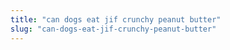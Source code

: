 ```yaml
---
title: "can dogs eat jif crunchy peanut butter"
slug: "can-dogs-eat-jif-crunchy-peanut-butter"
---
```


